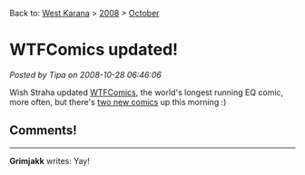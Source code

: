 Back to: [West Karana](/posts/westkarana.md) > [2008](/posts/2008/westkarana.md) > [October](./westkarana.md)
# WTFComics updated!

*Posted by Tipa on 2008-10-28 06:46:06*

Wish Straha updated [WTFComics](http://www.wtfcomics.com/), the world's longest running EQ comic, more often, but there's [two new comics](http://www.wtfcomics.com/archive.html?336_335) up this morning :)

## Comments!

---

**Grimjakk** writes: Yay!

